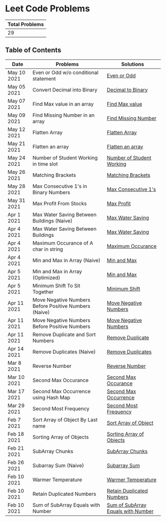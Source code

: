 # Leet Code Problems

| Total Problems |
| -------------- |
| 29             |

## Table of Contents

| Date        | Problems                                              | Solutions                                                                                  |
| ----------- | ----------------------------------------------------- | ------------------------------------------------------------------------------------------ |
| May 10 2021 | Even or Odd w/o conditional statement                 | [Even or Odd](./code/even-or-odd-without-condition.js)                                     |
| May 05 2021 | Convert Decimal into Binary                           | [Decimal to Binary](./code/Convert-Decimal-into-Binary.js)                                 |
| May 07 2021 | Find Max value in an array                            | [Find Max value](./code/Find-Max-value-in-an-array.js)                                     |
| May 09 2021 | Find Missing Number in an array                       | [Find Missing Number](./code/Find-Missing-Number-in-an-array.js)                           |
| May 12 2021 | Flatten Array                                         | [Flatten Array](./code/Flatten-Array.js)                                                   |
| May 21 2021 | Flatten an array                                      | [Flatten an array](./code/Flatten-an-array.js)                                             |
| May 24 2021 | Number of Student Working in time slot                | [Number of Student Working](./code/MMT:-Number-of-Student-Working-in-time-slot.js)         |
| May 26 2021 | Matching Brackets                                     | [Matching Brackets](./code/Matching-Brackets.js)                                           |
| May 28 2021 | Max Consecutive 1's in Binary Numbers                 | [Max Consecutive 1's](./code/Max-Consecutive-1's-in-Binary-Numbers.js)                     |
| May 31 2021 | Max Profit From Stocks                                | [Max Profit](./code/Max-Profit-From-Stocks.js)                                             |
| Apr 1 2021  | Max Water Saving Between Buildings (Naive)            | [Max Water Saving](<./code/Max-Water-Saving-Between-Buildings-(Naive).js>)                 |
| Apr 4 2021  | Max Water Saving Between Buildings                    | [Max Water Saving](./code/Max-Water-Saving-Between-Buildings.js)                           |
| Apr 4 2021  | Maximum Occurance of A char in string                 | [Maximum Occurance](./code/Maximum-Occurance-of-A-char-in-string.js)                       |
| Apr 4 2021  | Min and Max in Array (Naive)                          | [Min and Max](<./code/Min-and-Max-in-Array-(Naive).js>)                                    |
| Apr 5 2021  | Min and Max in Array (Optimized)                      | [Min and Max](<./code/Min-and-Max-in-Array-(Optimized).js>)                                |
| Apr 5 2021  | Minimum Shift To Sit Together                         | [Minimum Shift](./code/Minimum-Shift-To-Sit-Together.js)                                   |
| Apr 11 2021 | Move Negative Numbers Before Positive Numbers (Naive) | [Move Negative Numbers](<./code/Move-Negative-Numbers-Before-Positive-Numbers-(Naive).js>) |
| Apr 11 2021 | Move Negative Numbers Before Positive Numbers         | [Move Negative Numbers](./code/Move-Negative-Numbers-Before-Positive-Numbers.js)           |
| Apr 11 2021 | Remove Duplicate and Sort Numbers                     | [Remove Duplicate](./code/Remove-Duplicate-and-Sort-Numbers.js)                            |
| Apr 14 2021 | Remove Duplicates (Naive)                             | [Remove Duplicates](<./code/Remove-Duplicates-(Naive).js>)                                 |
| Mar 8 2021  | Reverse Number                                        | [Reverse Number](./code/Reverse-Number.js)                                                 |
| Mar 10 2021 | Second Max Occurance                                  | [Second Max Occurance](./code/Second-Max-Occurance.js)                                     |
| Mar 17 2021 | Second Max Occurrence using Hash Map                  | [Second Max Occurrence](./code/Second-Max-Occurrence-using-Hash-Map.js)                    |
| Mar 29 2021 | Second Most Frequency                                 | [Second Most Frequency](./code/Second-Most-Frequency.js)                                   |
| Feb 7 2021  | Sort Array of Object By Last name                     | [Sort Array of Object](./code/Sort-Array-of-Object-By-Last-name.js)                        |
| Feb 18 2021 | Sorting Array of Objects                              | [Sorting Array of Objects](./code/Sorting-Array-of-Objects.js)                             |
| Feb 21 2021 | SubArray Chunks                                       | [SubArray Chunks](./code/SubArray-Chunks.js)                                               |
| Feb 26 2021 | Subarray Sum (Naive)                                  | [Subarray Sum](<./code/Subarray-Sum-(Naive).js>)                                           |
| Feb 10 2021 | Warmer Temperature                                    | [Warmer Temperature](./code/Warmer-Temperature.js)                                         |
| Feb 10 2021 | Retain Duplicated Numbers                             | [Retain Duplicated Numbers](./code/Retain-Duplicated-Numbers.js)                           |
| Feb 10 2021 | Sum of SubArray Equals with Number                    | [Sum of SubArray Equals with Number](./code/sum-of-subArray-to-a-value.js)                 |

